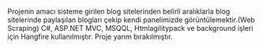 Projenin amacı sisteme girilen blog sitelerinden belirli aralıklarla blog sitelerinde paylaşılan blogları çekip kendi panelimizde görüntülemektir.(Web Scraping)
C#, ASP.NET MVC, MSQQL, Htmlagilitypack ve background işleri için Hangfire kullanılmıştır.
Proje yarım bırakılmıştır.
 
